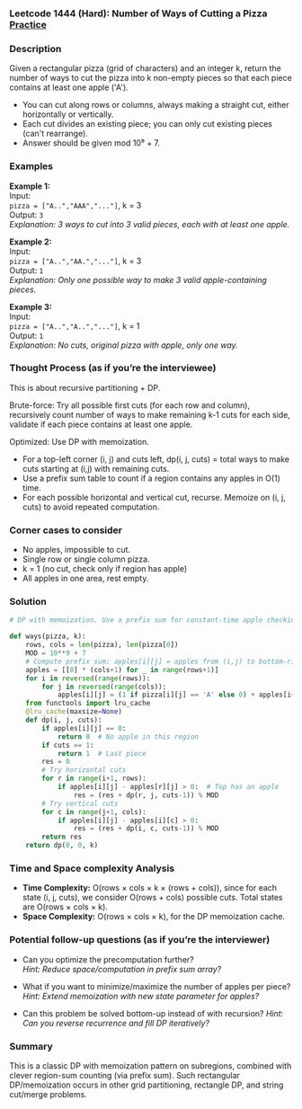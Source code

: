 ### Leetcode 1444 (Hard): Number of Ways of Cutting a Pizza [Practice](https://leetcode.com/problems/number-of-ways-of-cutting-a-pizza)

### Description  
Given a rectangular pizza (grid of characters) and an integer k, return the number of ways to cut the pizza into k non-empty pieces so that each piece contains at least one apple ('A').
- You can cut along rows or columns, always making a straight cut, either horizontally or vertically.
- Each cut divides an existing piece; you can only cut existing pieces (can't rearrange).
- Answer should be given mod 10⁹ + 7.

### Examples  

**Example 1:**  
Input:  
`pizza = ["A..","AAA","..."]`, k = 3  
Output: `3`  
*Explanation: 3 ways to cut into 3 valid pieces, each with at least one apple.*

**Example 2:**  
Input:  
`pizza = ["A..","AA.","..."]`, k = 3  
Output: `1`  
*Explanation: Only one possible way to make 3 valid apple-containing pieces.*

**Example 3:**  
Input:  
`pizza = ["A..","A..","..."]`, k = 1  
Output: `1`  
*Explanation: No cuts, original pizza with apple, only one way.*


### Thought Process (as if you’re the interviewee)  

This is about recursive partitioning + DP.

Brute-force: Try all possible first cuts (for each row and column), recursively count number of ways to make remaining k-1 cuts for each side, validate if each piece contains at least one apple.

Optimized: Use DP with memoization.
- For a top-left corner (i, j) and cuts left, dp(i, j, cuts) = total ways to make cuts starting at (i,j) with remaining cuts.
- Use a prefix sum table to count if a region contains any apples in O(1) time.
- For each possible horizontal and vertical cut, recurse. Memoize on (i, j, cuts) to avoid repeated computation.

### Corner cases to consider  
- No apples, impossible to cut.
- Single row or single column pizza.
- k = 1 (no cut, check only if region has apple)
- All apples in one area, rest empty.

### Solution

```python
# DP with memoization. Use a prefix sum for constant-time apple checking.

def ways(pizza, k):
    rows, cols = len(pizza), len(pizza[0])
    MOD = 10**9 + 7
    # Compute prefix sum: apples[i][j] = apples from (i,j) to bottom-right
    apples = [[0] * (cols+1) for _ in range(rows+1)]
    for i in reversed(range(rows)):
        for j in reversed(range(cols)):
            apples[i][j] = (1 if pizza[i][j] == 'A' else 0) + apples[i+1][j] + apples[i][j+1] - apples[i+1][j+1]
    from functools import lru_cache
    @lru_cache(maxsize=None)
    def dp(i, j, cuts):
        if apples[i][j] == 0:
            return 0  # No apple in this region
        if cuts == 1:
            return 1  # Last piece
        res = 0
        # Try horizontal cuts
        for r in range(i+1, rows):
            if apples[i][j] - apples[r][j] > 0:  # Top has an apple
                res = (res + dp(r, j, cuts-1)) % MOD
        # Try vertical cuts
        for c in range(j+1, cols):
            if apples[i][j] - apples[i][c] > 0:
                res = (res + dp(i, c, cuts-1)) % MOD
        return res
    return dp(0, 0, k)
```

### Time and Space complexity Analysis  

- **Time Complexity:** O(rows × cols × k × (rows + cols)), since for each state (i, j, cuts), we consider O(rows + cols) possible cuts. Total states are O(rows × cols × k).
- **Space Complexity:** O(rows × cols × k), for the DP memoization cache.

### Potential follow-up questions (as if you’re the interviewer)  

- Can you optimize the precomputation further?  
  *Hint: Reduce space/computation in prefix sum array?*

- What if you want to minimize/maximize the number of apples per piece?
  *Hint: Extend memoization with new state parameter for apples?*

- Can this problem be solved bottom-up instead of with recursion?
  *Hint: Can you reverse recurrence and fill DP iteratively?*

### Summary
This is a classic DP with memoization pattern on subregions, combined with clever region-sum counting (via prefix sum). Such rectangular DP/memoization occurs in other grid partitioning, rectangle DP, and string cut/merge problems.